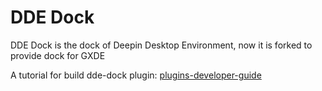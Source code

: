 # DDE Dock

DDE Dock is the dock of Deepin Desktop Environment, now it is forked to provide dock for GXDE

A tutorial for build dde-dock plugin: [plugins-developer-guide](plugins/plugin-guide/plugins-developer-guide.md)
